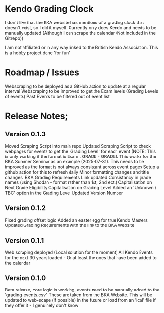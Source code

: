 # Kendo Grading Clock
I don't like that the BKA website has mentions of a grading clock that doesn't exist, so I did it myself. 
Currently only does Kendo and needs to be manually updated (Although I can scrape the calendar (Not included in the Gitrepo))

I am not affiliated or in any way linked to the British Kendo Association. This is a hobby project done 'for fun' 

# Roadmap / Issues
Webscraping to be deployed as a GitHub action to update at a regular interval 
Webscraping to be improved to get the Exam levels (Grading Levels of events) 
Past Events to be filtered out of event list

# Release Notes; 

## Version 0.1.3
Moved Scraping Script into main repo
Updated Scraping Script to check webpages for events to get the 'Grading Level' for each event (NOTE: This is only working if the format is Exam : GRADE - GRADE). This works for the BKA Summer Seminar as an example (2025-07-31). This needs to be improved as the format is not always consistant across event pages 
Setup a github action for this to refresh daily 
Minor formatting changes and title changes; 
BKA Grading Requirements Link updated 
Consistancy in grade names (using Shodan - format rather than 1st, 2nd ect.) 
Capitalisation on Next Grade Eligibility
Capitalisation on Grading Level
Added an 'Unknown / TBC' option in the Grading Level
Updated Version Number

## Version 0.1.2
Fixed grading offset logic
Added an easter egg for true Kendo Masters
Updated Grading Requirements with the link to the BKA Website 


## Version 0.1.1
Web scraping deployed (Local solution for the moment) All Kendo Events for the next 30 years loaded - Or at least the ones that have been added to the calendar

## Version 0.1.0
Beta release, core logic is working, events need to be manually added to the 'grading-events.csv'. These are taken from the BKA Website.
This will be updated to web-scape (if possible) in the future or load from an 'ical' file if they offer it - I genuinely don't know